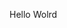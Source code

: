 Hello Wolrd












































































































































































































































































































































































































































































































































































































































































































































































































































































































































































































































































































































































































































































































































































































































































































































































































































































































































































































































































































































































































































































































































































































































































































































































































































































































































































































































































































































































































































































































































































































































































































































































































































































































































































































































































































































































































































































































































































































































































































































































































































































































































































































































































































































































































































































































































































































































































































































































































































































































































































